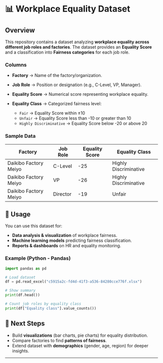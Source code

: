 # 📊 Workplace Equality Dataset

## Overview

This repository contains a dataset analyzing **workplace equality across different job roles and factories**.
The dataset provides an **Equality Score** and a classification into **Fairness categories** for each job role.

### Columns

* **Factory** → Name of the factory/organization.
* **Job Role** → Position or designation (e.g., C-Level, VP, Manager).
* **Equality Score** → Numerical score representing workplace equality.
* **Equality Class** → Categorized fairness level:

  * `Fair` → Equality Score within ±10
  * `Unfair` → Equality Score less than -10 or greater than 10
  * `Highly Discriminative` → Equality Score below -20 or above 20

### Sample Data

| Factory               | Job Role | Equality Score | Equality Class        |
| --------------------- | -------- | -------------- | --------------------- |
| Daikibo Factory Meiyo | C-Level  | -25            | Highly Discriminative |
| Daikibo Factory Meiyo | VP       | -26            | Highly Discriminative |
| Daikibo Factory Meiyo | Director | -19            | Unfair                |

## 🚀 Usage

You can use this dataset for:

* **Data analysis & visualization** of workplace fairness.
* **Machine learning models** predicting fairness classification.
* **Reports & dashboards** on HR and equality monitoring.

### Example (Python - Pandas)

```python
import pandas as pd

# Load dataset
df = pd.read_excel("c5915a2c-fd4d-41f3-a536-84280cce776f.xlsx")

# Show summary
print(df.head())

# Count job roles by equality class
print(df["Equality class"].value_counts())
```

## 📌 Next Steps

* Build **visualizations** (bar charts, pie charts) for equality distribution.
* Compare factories to find **patterns of fairness**.
* Extend dataset with **demographics** (gender, age, region) for deeper insights.

---
